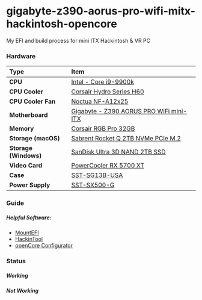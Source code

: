 # gigabyte-z390-aorus-pro-wifi-mitx-hackintosh-opencore
My EFI and build process for mini ITX Hackintosh &amp; VR PC

### Hardware

Type|Item
:----|:----
**CPU** | [Intel - Core i9-9900k](https://www.newegg.com/core-i9-9th-gen-intel-core-i9-9900k/p/N82E16819117957?Description=i9%209900k&cm_re=i9_9900k-_-19-117-957-_-Product&quicklink=true)
**CPU Cooler** | [Corsair Hydro Series H60](https://www.amazon.com/gp/product/B079NXZQBC/ref=ppx_yo_dt_b_asin_title_o04_s01?ie=UTF8&psc=1)
**CPU Cooler Fan** | [Noctua NF-A12x25](https://www.amazon.com/gp/product/B07C5VG64V/ref=ppx_yo_dt_b_asin_title_o02_s00?ie=UTF8&psc=1) 
**Motherboard** | [Gigabyte - Z390 AORUS PRO WiFi mini-ITX](https://www.newegg.com/p/N82E16813145097?Description=gigabyte%20mitx%20aorus&cm_re=gigabyte_mitx_aorus-_-13-145-097-_-Product&quicklink=true)
**Memory** | [Corsair RGB Pro 32GB](https://www.newegg.com/corsair-32gb-288-pin-ddr4-sdram/p/N82E16820236553?Description=corsair%20RGB%20Pro%202x16&cm_re=corsair_RGB_Pro_2x16-_-20-236-553-_-Product&quicklink=true)
**Storage (macOS)** | [Sabrent Rocket Q 2TB NVMe PCIe M.2](https://www.amazon.com/gp/product/B0829DZH2W/ref=ppx_yo_dt_b_asin_title_o01_s00?ie=UTF8&psc=1)
**Storage (Windows)** | [SanDisk Ultra 3D NAND 2TB SSD ](https://www.amazon.com/SanDisk-Ultra-NAND-Internal-SDSSDH3-2T00-G25/dp/B071KGS72Q)
**Video Card** | [PowerCooler RX 5700 XT](https://www.amazon.com/gp/product/B07WW2SZRY/ref=ppx_yo_dt_b_asin_title_o05_s00?ie=UTF8&psc=1)
**Case** | [SST-SG13B-USA](https://www.amazon.com/gp/product/B07MNC3JCB/ref=ppx_yo_dt_b_asin_title_o04_s03?ie=UTF8&psc=1)
**Power Supply** | [SST-SX500-G](https://www.amazon.com/gp/product/B075M5FRQS/ref=ppx_yo_dt_b_asin_title_o04_s04?ie=UTF8&psc=1)

### Guide

##### Helpful Software:
 - [MountEFI](https://github.com/corpnewt/MountEFI)
 - [HackinTool](https://github.com/headkaze/Hackintool)
 - [openCore Configurator](https://formulae.brew.sh/cask/opencore-configurator)

### Status

##### Working

##### Not Working